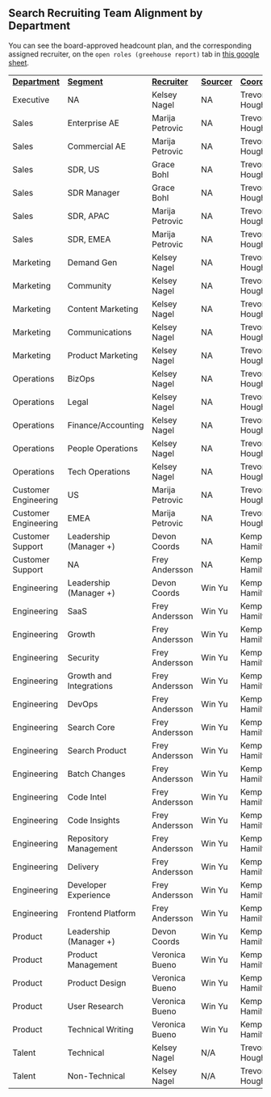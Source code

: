 ## **Search Recruiting Team Alignment by Department**

You can see the board-approved headcount plan, and the corresponding assigned recruiter, on the `open roles (greehouse report)` tab in [this google sheet](https://docs.google.com/spreadsheets/d/1Dpf6aDw1ESJRYroJz6-ZtaACJxwjEu4my_xeYuB3a7E/edit#gid=1869420933).

<table>
  <tr>
   <td><strong><span style="text-decoration:underline;">Department</span></strong>
   </td>
   <td><strong><span style="text-decoration:underline;">Segment</span></strong>
   </td>
   <td><strong><span style="text-decoration:underline;">Recruiter </span></strong>
   </td>
   <td><strong><span style="text-decoration:underline;">Sourcer</span></strong>
   </td>
   <td><strong><span style="text-decoration:underline;">Coordinator</span></strong>
   </td>
 </tr>
  <tr>
   <td>Executive

   </td>
   <td>NA

   </td>
   <td>Kelsey Nagel

   </td>
   <td>NA

   </td>
   <td>Trevor Houghton

   </td>
  </tr>
  <tr>
   <td>Sales

   </td>
   <td>Enterprise AE

   </td>
   <td>Marija Petrovic

   </td>
   <td>NA

   </td>
   <td>Trevor Houghton

   </td>
  </tr>
  <tr>
   <td>Sales

   </td>
   <td>Commercial AE

   </td>
   <td>Marija Petrovic

   </td>
   <td>NA

   </td>
   <td>Trevor Houghton

   </td>
  </tr>
  <tr>
   <td>Sales

   </td>
   <td>SDR, US

   </td>
   <td>Grace Bohl

   </td>
   <td>NA

   </td>
   <td>Trevor Houghton

   </td>
  </tr>
  <tr>
   <td>Sales

   </td>
   <td>SDR Manager

   </td>
   <td>Grace Bohl

   </td>
   <td>NA

   </td>
   <td>Trevor Houghton

   </td>
  </tr>
  <tr>
   <td>Sales

   </td>
   <td>SDR, APAC

   </td>
   <td>Marija Petrovic

   </td>
   <td>NA

   </td>
   <td>Trevor Houghton

   </td>
  </tr>
  <tr>
   <td>Sales

   </td>
   <td>SDR, EMEA

   </td>
   <td>Marija Petrovic

   </td>
   <td>NA

   </td>
   <td>Trevor Houghton

   </td>
  </tr>
  <tr>
   <td>Marketing

   </td>
   <td>Demand Gen

   </td>
   <td>Kelsey Nagel

   </td>
   <td>NA

   </td>
   <td>Trevor Houghton

   </td>
  </tr>
  <tr>
   <td>Marketing

   </td>
   <td>Community

   </td>
   <td>Kelsey Nagel

   </td>
   <td>NA

   </td>
   <td>Trevor Houghton

   </td>
  </tr>
  <tr>
   <td>Marketing

   </td>
   <td>Content Marketing

   </td>
   <td>Kelsey Nagel

   </td>
   <td>NA

   </td>
   <td>Trevor Houghton

   </td>
  </tr>
  <tr>
   <td>Marketing

   </td>
   <td>Communications

   </td>
   <td>Kelsey Nagel

   </td>
   <td>NA

   </td>
   <td>Trevor Houghton

   </td>
  </tr>
  <tr>
   <td>Marketing

   </td>
   <td>Product Marketing

   </td>
   <td>Kelsey Nagel

   </td>
   <td>NA

   </td>
   <td>Trevor Houghton

   </td>
  </tr>
  <tr>
   <td>Operations

   </td>
   <td>BizOps

   </td>
   <td>Kelsey Nagel

   </td>
   <td>NA

   </td>
   <td>Trevor Houghton

   </td>
  </tr>
  <tr>
   <td>Operations

   </td>
   <td>Legal

   </td>
   <td>Kelsey Nagel

   </td>
   <td>NA

   </td>
   <td>Trevor Houghton

   </td>
  </tr>
  <tr>
   <td>Operations

   </td>
   <td>Finance/Accounting

   </td>
   <td>Kelsey Nagel

   </td>
   <td>NA

   </td>
   <td>Trevor Houghton

   </td>
  </tr>
  <tr>
   <td>Operations

   </td>
   <td>People Operations

   </td>
   <td>Kelsey Nagel

   </td>
   <td>NA

   </td>
   <td>Trevor Houghton

   </td>
  </tr>
  <tr>
   <td>Operations

   </td>
   <td>Tech Operations

   </td>
   <td>Kelsey Nagel

   </td>
   <td>NA

   </td>
   <td>Trevor Houghton

   </td>
  </tr>
  <tr>
   <td>Customer Engineering

   </td>
   <td>US

   </td>
   <td>Marija Petrovic

   </td>
   <td>NA

   </td>
   <td>Trevor Houghton

   </td>
  </tr>
  <tr>
   <td>Customer Engineering

   </td>
   <td>EMEA

   </td>
   <td>Marija Petrovic

   </td>
   <td>NA

   </td>
   <td>Trevor Houghton

   </td>
  </tr>
  <tr>
   <td>Customer Support

   </td>
   <td>Leadership (Manager +)

   </td>
   <td>Devon Coords

   </td>
   <td>NA

   </td>
   <td>Kemper Hamilton

   </td>
  </tr>
  <tr>
   <td>Customer Support

   </td>
   <td>NA

   </td>
   <td>Frey Andersson

   </td>
   <td>NA

   </td>
   <td>Kemper Hamilton

   </td>
  </tr>
  <tr>
   <td>Engineering

   </td>
   <td>Leadership (Manager +)

   </td>
   <td>Devon Coords

   </td>
   <td>Win Yu

   </td>
   <td>Kemper Hamilton

   </td>
  </tr>
  <tr>
   <td>Engineering

   </td>
   <td>SaaS

   </td>
   <td>Frey Andersson

   </td>
   <td>Win Yu

   </td>
   <td>Kemper Hamilton

   </td>
  </tr>
  <tr>
   <td>Engineering

   </td>
   <td>Growth

   </td>
   <td>Frey Andersson

   </td>
   <td>Win Yu

   </td>
   <td>Kemper Hamilton

   </td>
  </tr>
  <tr>
   <td>Engineering

   </td>
   <td>Security

   </td>
   <td>Frey Andersson

   </td>
   <td>Win Yu

   </td>
   <td>Kemper Hamilton

   </td>
  </tr>
  <tr>
   <td>Engineering

   </td>
   <td>Growth and Integrations

   </td>
   <td>Frey Andersson

   </td>
   <td>Win Yu

   </td>
   <td>Kemper Hamilton

   </td>
  </tr>
  <tr>
   <td>Engineering

   </td>
   <td>DevOps

   </td>
   <td>Frey Andersson

   </td>
   <td>Win Yu

   </td>
   <td>Kemper Hamilton

   </td>
  </tr>
  <tr>
   <td>Engineering

   </td>
   <td>Search Core

   </td>
   <td>Frey Andersson

   </td>
   <td>Win Yu

   </td>
   <td>Kemper Hamilton

   </td>
  </tr>
  <tr>
   <td>Engineering

   </td>
   <td>Search Product

   </td>
   <td>Frey Andersson

   </td>
   <td>Win Yu

   </td>
   <td>Kemper Hamilton

   </td>
  </tr>
  <tr>
   <td>Engineering

   </td>
   <td>Batch Changes

   </td>
   <td>Frey Andersson

   </td>
   <td>Win Yu

   </td>
   <td>Kemper Hamilton

   </td>
  </tr>
  <tr>
   <td>Engineering

   </td>
   <td>Code Intel

   </td>
   <td>Frey Andersson

   </td>
   <td>Win Yu

   </td>
   <td>Kemper Hamilton

   </td>
  </tr>
  <tr>
   <td>Engineering

   </td>
   <td>Code Insights

   </td>
   <td>Frey Andersson

   </td>
   <td>Win Yu

   </td>
   <td>Kemper Hamilton

   </td>
  </tr>
  <tr>
   <td>Engineering

   </td>
   <td>Repository Management

   </td>
   <td>Frey Andersson

   </td>
   <td>Win Yu

   </td>
   <td>Kemper Hamilton

   </td>
  </tr>
  <tr>
   <td>Engineering

   </td>
   <td>Delivery

   </td>
   <td>Frey Andersson

   </td>
   <td>Win Yu

   </td>
   <td>Kemper Hamilton

   </td>
  </tr>
  <tr>
   <td>Engineering

   </td>
   <td>Developer Experience

   </td>
   <td>Frey Andersson

   </td>
   <td>Win Yu

   </td>
   <td>Kemper Hamilton

   </td>
  </tr>
  <tr>
   <td>Engineering

   </td>
   <td>Frontend Platform

   </td>
   <td>Frey Andersson

   </td>
   <td>Win Yu

   </td>
   <td>Kemper Hamilton

   </td>
  </tr>
  <tr>
   <td>Product

   </td>
   <td>Leadership (Manager +)

   </td>
   <td>Devon Coords

   </td>
   <td>Win Yu

   </td>
   <td>Kemper Hamilton

   </td>
  </tr>
  <tr>
   <td>Product

   </td>
   <td>Product Management

   </td>
   <td>Veronica Bueno

   </td>
   <td>Win Yu

   </td>
   <td>Kemper Hamilton

   </td>
  </tr>
  <tr>
   <td>Product

   </td>
   <td>Product Design

   </td>
   <td>Veronica Bueno

   </td>
   <td>Win Yu

   </td>
   <td>Kemper Hamilton

   </td>
  </tr>
  <tr>
   <td>Product

   </td>
   <td>User Research

   </td>
   <td>Veronica Bueno

   </td>
   <td>Win Yu

   </td>
   <td>Kemper Hamilton

   </td>
  </tr>
  <tr>
   <td>Product

   </td>
   <td>Technical Writing

   </td>
   <td>Veronica Bueno

   </td>
   <td>Win Yu

   </td>
   <td>Kemper Hamilton

   </td>
  </tr>
  <tr>
   <td>Talent

   </td>
   <td>Technical

   </td>
   <td>Kelsey Nagel

   </td>
   <td>N/A

   </td>
   <td>Trevor Houghton

   </td>
  </tr>
  <tr>
   <td>Talent

   </td>
   <td>Non-Technical

   </td>
   <td>Kelsey Nagel

   </td>
   <td>N/A

   </td>
   <td>Trevor Houghton

   </td>
  </tr>
